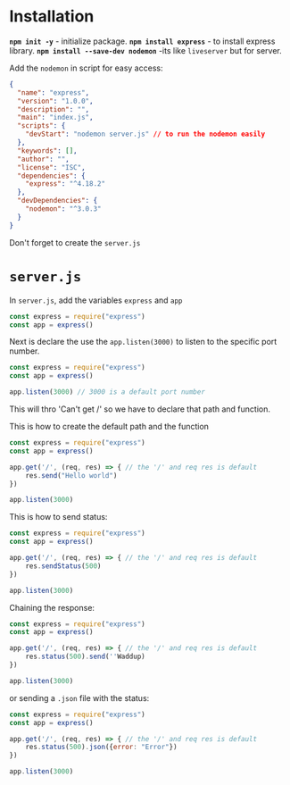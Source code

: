 # Installation

**`npm init -y`** - initialize package.
**`npm install express`** - to install express library.
**`npm install --save-dev nodemon`** -its like `liveserver` but for server.

Add the `nodemon` in script for easy access:
```json
{
  "name": "express",
  "version": "1.0.0",
  "description": "",
  "main": "index.js",
  "scripts": {
    "devStart": "nodemon server.js" // to run the nodemon easily
  },
  "keywords": [],
  "author": "",
  "license": "ISC",
  "dependencies": {
    "express": "^4.18.2"
  },
  "devDependencies": {
    "nodemon": "^3.0.3"
  }
}
```
Don't forget to create the `server.js`

# `server.js`
In `server.js`, add the variables `express` and `app`
```js
const express = require("express") 
const app = express()
```

Next is declare the use the `app.listen(3000)` to listen to the specific port number.
```js
const express = require("express")
const app = express()

app.listen(3000) // 3000 is a default port number
```
This will thro 'Can't get /' so we have to declare that path and function.

This is how to create the default path and the function
```js
const express = require("express")
const app = express()

app.get('/', (req, res) => { // the '/' and req res is default
	res.send("Hello world")
})

app.listen(3000)
```

This is how to send status:
```js
const express = require("express")
const app = express()

app.get('/', (req, res) => { // the '/' and req res is default
	res.sendStatus(500)
})

app.listen(3000)
```

Chaining the response:
```js
const express = require("express")
const app = express()

app.get('/', (req, res) => { // the '/' and req res is default
	res.status(500).send(''Waddup)
})

app.listen(3000)
```

or sending a `.json` file with the status:
```js
const express = require("express")
const app = express()

app.get('/', (req, res) => { // the '/' and req res is default
	res.status(500).json({error: "Error"})
})

app.listen(3000)
```